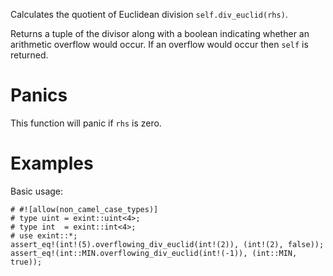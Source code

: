 Calculates the quotient of Euclidean division `self.div_euclid(rhs)`.

Returns a tuple of the divisor along with a boolean indicating whether an
arithmetic overflow would occur. If an overflow would occur then `self` is
returned.

# Panics

This function will panic if `rhs` is zero.

# Examples

Basic usage:

```
# #![allow(non_camel_case_types)]
# type uint = exint::uint<4>;
# type int  = exint::int<4>;
# use exint::*;
assert_eq!(int!(5).overflowing_div_euclid(int!(2)), (int!(2), false));
assert_eq!(int::MIN.overflowing_div_euclid(int!(-1)), (int::MIN, true));
```
